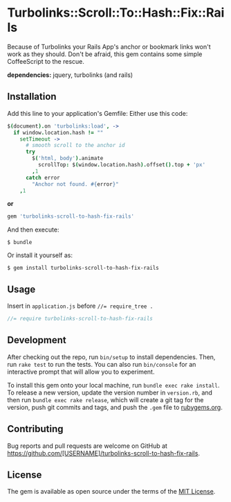 # Turbolinks::Scroll::To::Hash::Fix::Rails

Because of Turbolinks your Rails App's anchor or bookmark links won't work as they should. Don't be afraid, this gem contains some simple CoffeeScript to the rescue.

**dependencies:** jquery, turbolinks (and rails)

## Installation

Add this line to your application's Gemfile:
Either use this code:

``` CoffeeScript
$(document).on 'turbolinks:load', ->
  if window.location.hash != ""
    setTimeout ->
      # smooth scroll to the anchor id
      try
        $('html, body').animate
          scrollTop: $(window.location.hash).offset().top + 'px'
        ,1
      catch error
        "Anchor not found. #{error}"
    ,1

```

**or**


```ruby
gem 'turbolinks-scroll-to-hash-fix-rails'
```

And then execute:

    $ bundle

Or install it yourself as:

    $ gem install turbolinks-scroll-to-hash-fix-rails

## Usage

Insert in `application.js` before `//= require_tree .`

``` javascript
//= require turbolinks-scroll-to-hash-fix-rails
```

## Development

After checking out the repo, run `bin/setup` to install dependencies. Then, run `rake test` to run the tests. You can also run `bin/console` for an interactive prompt that will allow you to experiment.

To install this gem onto your local machine, run `bundle exec rake install`. To release a new version, update the version number in `version.rb`, and then run `bundle exec rake release`, which will create a git tag for the version, push git commits and tags, and push the `.gem` file to [rubygems.org](https://rubygems.org).

## Contributing

Bug reports and pull requests are welcome on GitHub at https://github.com/[USERNAME]/turbolinks-scroll-to-hash-fix-rails.


## License

The gem is available as open source under the terms of the [MIT License](http://opensource.org/licenses/MIT).
